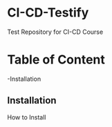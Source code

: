 # CI-CD-Testify 
Test Repository for CI-CD Course

# Table of Content

-Installation

## Installation

How to Install